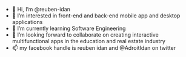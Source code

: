 - 👋 Hi, I’m @reuben-idan
- 👀 I’m interested in  front-end and back-end mobile app and desktop applications
- 🌱 I’m currently learning Software Engineering
- 💞️ I’m looking forward to collaborate on creating interactive multifunctional apps in the education and real estate industry
- 📫 my facebook handle is reuben idan  and  @AdroitIdan on twitter

<!---
reuben-idan/reuben-idan is a ✨ special ✨ repository because its `README.md` (this file) appears on your GitHub profile.
You can click the Preview link to take a look at your changes.
--->



